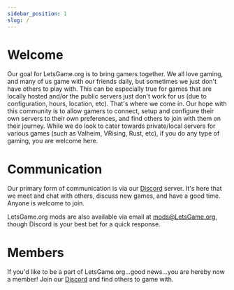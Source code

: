 ```yaml
---
sidebar_position: 1
slug: /
---
```


# Welcome

Our goal for LetsGame.org is to bring gamers together. We all love gaming, and many of us game with our friends daily, but sometimes we just don't have others to play with. This can be especially true for games that are locally hosted and/or the public servers just don't work for us (due to configuration, hours, location, etc). That's where we come in. Our hope with this community is to allow gamers to connect, setup and configure their own servers to their own preferences, and find others to join with them on their journey. While we do look to cater towards private/local servers for various games (such as Valheim, VRising, Rust, etc), if you do any type of gaming, you are welcome here.

# Communication
Our primary form of communication is via our [Discord](https://discord.gg/XcZBaEmA38) server. It's here that we meet and chat with others, discuss new games, and have a good time. Anyone is welcome to join.

LetsGame.org mods are also available via email at mods@LetsGame.org, though Discord is your best bet for a quick response.

# Members
If you'd like to be a part of LetsGame.org...good news...you are hereby now a member! Join our [Discord](https://discord.gg/XcZBaEmA38) and find others to game with.
